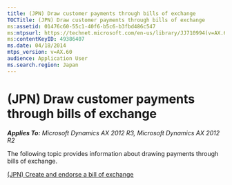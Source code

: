 ```yaml
---
title: (JPN) Draw customer payments through bills of exchange
TOCTitle: (JPN) Draw customer payments through bills of exchange
ms:assetid: 01476c60-55c1-40f6-b5c6-b3fbd486c547
ms:mtpsurl: https://technet.microsoft.com/en-us/library/JJ710994(v=AX.60)
ms:contentKeyID: 49386407
ms.date: 04/18/2014
mtps_version: v=AX.60
audience: Application User
ms.search.region: Japan
---
```


# (JPN) Draw customer payments through bills of exchange 


_**Applies To:** Microsoft Dynamics AX 2012 R3, Microsoft Dynamics AX 2012 R2_

The following topic provides information about drawing payments through bills of exchange.

[(JPN) Create and endorse a bill of exchange](jpn-create-and-endorse-a-bill-of-exchange.md)

  


